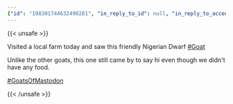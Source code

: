 ```yaml
---
{"id": "108301744632490281", "in_reply_to_id": null, "in_reply_to_account_id": null, "sensitive": false, "spoiler_text": "", "visibility": "public", "language": "en", "replies_count": 0, "reblogs_count": 1, "favourites_count": 8, "edited_at": null, "reblog": null, "application": {"name": "Tusky", "website": "https://tusky.app"}, "account": {"id": "108219415927856966", "username": "brozek", "acct": "brozek", "display_name": "Brandon Rozek", "url": "https://fosstodon.org/@brozek", "avatar": "https://cdn.fosstodon.org/accounts/avatars/108/219/415/927/856/966/original/bae9f46f23936e79.jpg", "avatar_static": "https://cdn.fosstodon.org/accounts/avatars/108/219/415/927/856/966/original/bae9f46f23936e79.jpg", "header": "https://fosstodon.org/headers/original/missing.png", "header_static": "https://fosstodon.org/headers/original/missing.png", "noindex": true, "roles": []}, "media_attachments": [{"id": "108301715622721270", "type": "image", "url": "https://cdn.fosstodon.org/media_attachments/files/108/301/715/622/721/270/original/753ef16b06279644.jpg", "preview_url": "https://cdn.fosstodon.org/media_attachments/files/108/301/715/622/721/270/small/753ef16b06279644.jpg", "remote_url": null, "preview_remote_url": null, "text_url": null, "meta": {"original": {"width": 1663, "height": 1247, "size": "1663x1247", "aspect": 1.3336006415396953}, "small": {"width": 461, "height": 346, "size": "461x346", "aspect": 1.3323699421965318}}, "description": "A Nigerian dwarf goat looking down while getting petted by it's left ear.", "blurhash": "UEG[ZbMx-:${.SM{NKD%0$aKbJoyo}oIxaM{"}, {"id": "108301716413388675", "type": "image", "url": "https://cdn.fosstodon.org/media_attachments/files/108/301/716/413/388/675/original/b8859763babf867f.jpg", "preview_url": "https://cdn.fosstodon.org/media_attachments/files/108/301/716/413/388/675/small/b8859763babf867f.jpg", "remote_url": null, "preview_remote_url": null, "text_url": null, "meta": {"original": {"width": 1663, "height": 1247, "size": "1663x1247", "aspect": 1.3336006415396953}, "small": {"width": 461, "height": 346, "size": "461x346", "aspect": 1.3323699421965318}}, "description": "A Nigerian dwarf goat looking towards the camera while getting pet by it's left ear.", "blurhash": "UMHUn8%1NGR+?HM{kDNH0fRkxte.I]ofoLM{"}], "mentions": [], "tags": [{"name": "goat", "url": "https://fosstodon.org/tags/goat"}, {"name": "goatsofmastodon", "url": "https://fosstodon.org/tags/goatsofmastodon"}], "emojis": [], "card": null, "poll": null, "syndication": "https://fosstodon.org/@brozek/108301744632490281", "date": "2022-05-14T18:37:56.451Z"}
---
```

{{< unsafe >}}
<p>Visited a local farm today and saw this friendly Nigerian Dwarf <a href="https://fosstodon.org/tags/Goat" class="mention hashtag" rel="tag">#<span>Goat</span></a></p><p>Unlike the other goats, this one still came by to say hi even though we didn&#39;t have any food. </p><p><a href="https://fosstodon.org/tags/GoatsOfMastodon" class="mention hashtag" rel="tag">#<span>GoatsOfMastodon</span></a></p>
{{< /unsafe >}}
